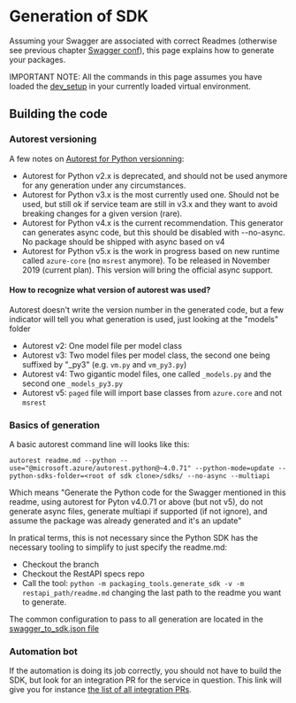 # Generation of SDK

Assuming your Swagger are associated with correct Readmes (otherwise see previous chapter [Swagger conf](./swagger_conf.md)), this page explains how to generate your packages.

IMPORTANT NOTE: All the commands in this page assumes you have loaded the [dev_setup](../dev_setup.md) in your currently loaded virtual environment.

## Building the code

### Autorest versioning

A few notes on [Autorest for Python versionning](https://github.com/Azure/autorest.python/blob/master/ChangeLog.md):
- Autorest for Python v2.x is deprecated, and should not be used anymore for any generation under any circumstances.
- Autorest for Python v3.x is the most currently used one. Should not be used, but still ok if service team are still in v3.x and they want to avoid breaking changes for a given version (rare).
- Autorest for Python v4.x is the current recommendation. This generator can generates async code, but this should be disabled with --no-async. No package should be shipped with async based on v4
- Autorest for Python v5.x is the work in progress based on new runtime called `azure-core` (no `msrest` anymore). To be released in November 2019 (current plan). This version will bring the official async support.

#### How to recognize what version of autorest was used?

Autorest doesn't write the version number in the generated code, but a few indicator will tell you what generation is used, just looking at the "models" folder

- Autorest v2: One model file per model class
- Autorest v3: Two model files per model class, the second one being suffixed by "_py3" (e.g. `vm.py` and `vm_py3.py`)
- Autorest v4: Two gigantic model files, one called `_models.py` and the second one `_models_py3.py`
- Autorest v5: `paged` file will import base classes from `azure.core` and not `msrest`

### Basics of generation

A basic autorest command line will looks like this:

```shell
autorest readme.md --python --use="@microsoft.azure/autorest.python@~4.0.71" --python-mode=update --python-sdks-folder=<root of sdk clone>/sdks/ --no-async --multiapi
```

Which means "Generate the Python code for the Swagger mentioned in this readme, using autorest for Pyton v4.0.71 or above (but not v5), do not generate async files, generate multiapi if supported (if not ignore), and assume the package was already generated and it's an update"

In pratical terms, this is not necessary since the Python SDK has the necessary tooling to simplify to just specify the readme.md:

- Checkout the branch
- Checkout the RestAPI specs repo
- Call the tool: `python -m packaging_tools.generate_sdk -v -m restapi_path/readme.md` changing the last path to the readme you want to generate.

The common configuration to pass to all generation are located in the [swagger_to_sdk.json file](https://github.com/Azure/azure-sdk-for-python/blob/master/swagger_to_sdk_config.json)

### Automation bot

If the automation is doing its job correctly, you should not have to build the SDK, but look for an integration PR for the service in question. This link will give you for instance [the list of all integration PRs](https://github.com/Azure/azure-sdk-for-python/labels/ServicePR).


